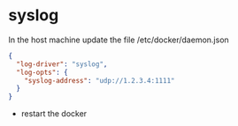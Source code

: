 # syslog

In the host machine update the file
/etc/docker/daemon.json

```json 
{
  "log-driver": "syslog",
  "log-opts": {
    "syslog-address": "udp://1.2.3.4:1111"
  }
}
```


- restart the docker 

